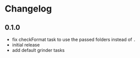 # Changelog

## 0.1.0
- fix checkFormat task to use the passed folders instead of `.` 
- initial release
- add default grinder tasks

